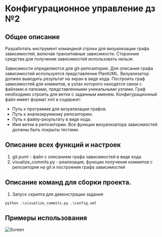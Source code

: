 # Конфигурационное управление дз №2
## Общее описание
Разработать инструмент командной строки для визуализации графа 
зависимостей, включая транзитивные зависимости. Сторонние средства для 
получения зависимостей использовать нельзя. 

Зависимости определяются для git-репозитория. Для описания графа 
зависимостей используется представление PlantUML. Визуализатор должен 
выводить результат на экран в виде кода. 
Построить граф зависимостей для коммитов, в узлах которого находятся 
связи с файлами и папками, представленными уникальными узлами. Граф 
необходимо строить для ветки с заданным именем. 
Конфигурационный файл имеет формат xml и содержит: 
- Путь к программе для визуализации графов. 
- Путь к анализируемому репозиторию. 
- Путь к файлу-результату в виде кода. 
- Имя ветки в репозитории. 
Все функции визуализатора зависимостей должны быть покрыты тестами. 
##  Описание всех функций и настроек
1. git.puml - файл с описанием графа зависимостей в виде кода
2. visualize_commits.py - реализация, функции получения коммитов с репозитория на git и построения графа зависимостей

##  Описание команд для сборки проекта.

1. Запуск скрипта для демонстрации задания

```python .\visualize_commits.py .\config.xml```


## Примеры использования
![Screen](https://github.com/ValeriaKhomutova/DZ2config/blob/main/image.png)

